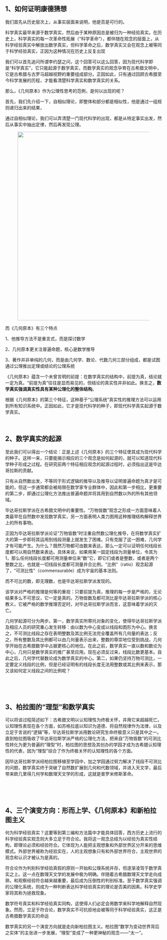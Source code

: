 <h2>1、如何证明康德猜想</h2><p data-pid="9JNxd_K5">我们首先从历史层次上，从事实层面来说明，他是否是可行的。</p><p data-pid="iFVIJziG">科学真实最早来源于数学真实，然后由于某种原因总是被归为一种经验真实。在历史上，科学真实的每一次革命性拓展（“科学革命”），都伴随在观念的层面上，从科学经验真实中解放出数学真实，但科学革命之后，数学真实又会在观念上被等同于科学经验真实，正因为这种情况在历史上反复出现</p><p data-pid="VrSRkDXe">我们可以首先追问所谓李约瑟之问，这个回答可以这么回答，因为现代科学即是“科学真实”，它只能起源于数学真实，而数学真实的观念孕育在古希腊文明中，它是古希腊与古罗马超越视野的重要组成部分。正因如此，只有通过回顾古希腊至今科学发展的历程，才能看清楚科学真实和数学真实的关系。</p><p data-pid="TwOpQV0i">那么，《几何原本》作为公理性思考的范例，是何以出现的呢？</p><p data-pid="STIh-YJW">首先，我们先介绍一下，自相似理论，即整体和部分都是相似性，他是通过一组规则递归出来的结果，</p><p data-pid="wq1E77EQ">通过自相似理论，我们可以弄清楚一门现代科学的出现，都是从特定事实出发，然后从事实中抽出定律，然后再发现公理。</p><figure data-size="normal"><img src="https://picx.zhimg.com/v2-8ac7bf0481d64d99cd25acdf8fd5c440_720w.jpg?source=d16d100b" data-caption="" data-size="normal" data-rawwidth="607" data-rawheight="428" class="origin_image zh-lightbox-thumb" width="607" data-original="https://picx.zhimg.com/v2-8ac7bf0481d64d99cd25acdf8fd5c440_720w.jpg?source=d16d100b"></figure><p data-pid="yIoh7xp_">而《几何原本》有三个特点</p><p data-pid="Z9zWe5Zz">1、他推导方法不是重言式，而是探讨数学</p><p data-pid="Ycud_9Ez">2、几何原本更关注普遍命题，核心是数学推导</p><p data-pid="KKb5Yefn">3、著作并非单纯的几何，而是由几何学、数论、代数几何三部分组成，都是试图通过公理推出定理或结论的公理系统</p><p data-pid="7p8gJafR">《几何原本》蕴含一个未曾言明的前提：在数学真实的结构中，前提为真，结论就一定为真。“前提为真”往往是显而易见的，但结论的真实性并非如此。换言之，<b>数学真实强调真实性具有某种公理化的整体结构</b>。</p><p data-pid="JJ28V9sU">根据《几何原本》的第三个特征，这种基于“公理系统”真实性的推理方法可以运用到所有知识系统中。正因如此，它才是现代科学的种子，即现代科学真实起源于数学真实。</p><p><br></p><h2>2、数学真实的起源</h2><p data-pid="N_U9SwLc">至此我们可以得出一个结论：正是上述《几何原本》的三个特征使其成为现代科学的种子。这样一来，只要能揭示相应的三个观念是如何起源的，就可以知道现代科学种子形成之过程。在研究前两个特征相应观念的起源过程时，必须指出这是毕达哥拉斯的贡献。</p><p data-pid="ojrPw7Rr">只有从自然数出发，不等同于形式逻辑的推导以及推导以证明普遍命题为真才是可能的，但这一步通常都会被局限在数学家专业群体中，因此和第一步相比，更重要的第二步，即通过公理化方法推出普遍命题并将其用到自然数以外的所有其他领域。</p><p data-pid="ArsNWHc1">毕达哥拉斯学派在古希腊文明中的重要性。“万物皆数”观念之形成一方面意味着人类最早在自然数中发现数学真实，另一方面表明人类力图用这种推理结构解释世界上的所有事物。</p><p data-pid="KiSvEdrx">正因为毕达哥拉斯学派论证“万物皆数”时注重自然数公理化推导，在将数学真实扩大的第一步即将其运用到线段测量上就发生了困难。只有克服了这一困难，几何学才有可能产生。为什么？既然万物都可由数来表达，那么一定可以证明任何线段长度都可以用自然数来表达。具体来说，如果用某一固定线段为测量单位，令其为1，那么任何线段长度都可用测量单位来“数”它，即它们或者是整数，或者是两个整数之比，也就是一切线段长度都可测量并合比例。“比例”（ratio）观念起源了，“可测比性”（commensurable）成为宇宙的基本法则。</p><p data-pid="jWYDvDpl">而不可比的数，即无理数，也是毕达哥拉斯学派发现的。</p><p data-pid="mMsa_pRM">该学派对严格的推理是何等的重视：只要前提为真，推理的每一步是严格的，无论结果多么不可思议，它一定是真的。万物皆数及都可测比是毕达哥拉斯学派的核心教义，它被严格的数学推理否定时，对毕达哥拉斯学派而言，这意味着学派的灭亡。</p><p data-pid="EVFgrePa">几何学起源可分为两步。第一，数学真实所寄托对象的变化，使得毕达哥拉斯学派及相应人员的研究重心发生转移：由以数为中心变成以线段和图形为中心。换言之，不可测比线段之存在表明整数及其比例无法完全覆盖所有几何量的表达；反之，所有整数及其比例都可以由几何量表示出来，整数的尊崇地位受到挑战，几何学开始在古希腊数学中占据更核心的地位。在此之前，数学真实一直以数和数论为中心，几何只是数学真实的推广甚至应用。现在必须反过来，线段比数更基本。自此之后，几何学代替数论成为数学真实的中心。第二，如果仍坚持万物可测比，一定要定义线段的比例，但是已经证明有的线段长度无法用整数或其比例来表示，那又该如何定义线段之间的比例呢？</p><p><br></p><p><br></p><h2>3、柏拉图的“理型”和数学真实</h2><p data-pid="pF3Qz1cX">可以将该过程简述如下：古希腊文明以认知理性为终极关怀，并用它来超越死亡。认知理性表现在各个方面，如苏格拉底以知识为道德、将自然规律作为法律，以及立足于言说的“逻辑”等，毕达哥拉斯学派用数论研究生命终极意义只是其中之一。直到柏拉图吸收了毕达哥拉斯学派严格的公理化方法，把来自“万物皆数”的可测比性转化为更为普遍的“理型”时，柏拉图的思想及其创办的学园才成为古希腊认知理性的代表，因为“理型”综合了作为终极关怀的认知理性的各个方面。</p><p data-pid="quaLW4r5">因毕达哥拉斯学派经柏拉图移植至学园中，加之学园通过努力解决了线段不可测比的问题，数学真实终于突破了自然数扩展到几何和代数领域，并进入天文学，最后带来欧几里得几何学和数理天文学的形成，这就是普罗米修斯革命。</p><p><br></p><p><br></p><h2>4、三个演变方向：形而上学、《几何原本》和新柏拉图主义</h2><p data-pid="YDk2NS4n">何为科学经验真实？这要等到第三编和方法篇中才能具体回答，西方历史上流行的科学经验真实观念则大多立足于符合论。我将这一观念总结为以经验为真实性结构，即理论必须和经验符合。它体现为人能把主观想象和外部世界区分开来的思维模式。外部世界被称为经验实在，人的主观想象只有和外部世界符合，主观世界的观念和认识才被认为是真的。</p><p data-pid="v1lz_ST1">符合论作为判别科学经验真假的原则一开始和公理系统并存，但逐渐凌驾于数学真实之上。这一点在数理天文学的发展中极为明确。伴随着古希腊数理天文学走向成熟，和观察经验符合越来越重要，最后成为压倒性的判别标准。至于数学真实强调的公理化系统，则成为一种判断表达科学经验真实的理论是否美的因素。科学史学家将其称为拯救现象。</p><p data-pid="XhmyxxIb">数学符号真实和科学经验真实同构，这使得人们必定会用数学来科学地解释自然现象。然而，立足于符合论，数学真实不可抗拒地会被等同于科学经验真实，这正是古希腊数学真实的命运</p><p data-pid="0U4FQeNu">数学真实的另一个演变方向就是走向新柏拉图主义。柏拉图“数学为变动世界背后之实体”的主张进一步发展，“理型”变成了一种更神秘的观念——“太一”。</p><p></p>